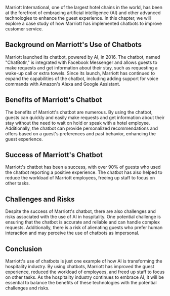 
Marriott International, one of the largest hotel chains in the world, has been at the forefront of embracing artificial intelligence (AI) and other advanced technologies to enhance the guest experience. In this chapter, we will explore a case study of how Marriott has implemented chatbots to improve customer service.

Background on Marriott's Use of Chatbots
----------------------------------------

Marriott launched its chatbot, powered by AI, in 2016. The chatbot, named "ChatBotlr," is integrated with Facebook Messenger and allows guests to make requests and get information about their stay, such as requesting a wake-up call or extra towels. Since its launch, Marriott has continued to expand the capabilities of the chatbot, including adding support for voice commands with Amazon's Alexa and Google Assistant.

Benefits of Marriott's Chatbot
------------------------------

The benefits of Marriott's chatbot are numerous. By using the chatbot, guests can quickly and easily make requests and get information about their stay without the need to wait on hold or speak with a hotel employee. Additionally, the chatbot can provide personalized recommendations and offers based on a guest's preferences and past behavior, enhancing the guest experience.

Success of Marriott's Chatbot
-----------------------------

Marriott's chatbot has been a success, with over 90% of guests who used the chatbot reporting a positive experience. The chatbot has also helped to reduce the workload of Marriott employees, freeing up staff to focus on other tasks.

Challenges and Risks
--------------------

Despite the success of Marriott's chatbot, there are also challenges and risks associated with the use of AI in hospitality. One potential challenge is ensuring that the chatbot is accurate and reliable and can handle complex requests. Additionally, there is a risk of alienating guests who prefer human interaction and may perceive the use of chatbots as impersonal.

Conclusion
----------

Marriott's use of chatbots is just one example of how AI is transforming the hospitality industry. By using chatbots, Marriott has improved the guest experience, reduced the workload of employees, and freed up staff to focus on other tasks. As the hospitality industry continues to embrace AI, it will be essential to balance the benefits of these technologies with the potential challenges and risks.
